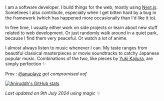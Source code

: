 I am a software developer. I build things for the web, mostly using [Next.js](https://nextjs.org). Sometimes I also contribute, especially when I get bitten hard by a bug in the framework (which has happened more occasionally than I'd like it to).

In free time, I usually either work on side projects or learn about new stuff related to web development. Or just randomly walk around in a quiet park, because I find them very peaceful. Or watch a *lot* of anime.

I almost always listen to music whenever I can. My taste ranges from beautiful classical masterpieces or movie soundtracks to catchy Japanese popular music. Combinations of the two, like pieces by [Yuki Kajiura](https://en.wikipedia.org/wiki/Yuki_Kajiura), are simply perfection ✨

Prev : [@anuplayz](https://github.com/anuplayz) *got compromised oof*
<!-- EXCLUDE -->

[![Aniruddh's GitHub stats](https://github-readme-stats.vercel.app/api?username=icantcodefyi&theme=nord&hide_border=true&text_bold=false)](https://github.com/anuraghazra/github-readme-stats)
  
<!-- Last updated on Tue Jul 09 2024 02:24:53 GMT+0000 (Coordinated Universal Time) ;-;-->
<i>Last updated on 9th July 2024 using magic</i> ✨ 
